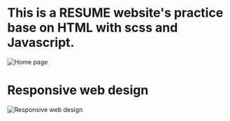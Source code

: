 <h1>This is a RESUME website's practice base on HTML with scss and Javascript.</h1>


![Home page](https://user-images.githubusercontent.com/80557471/184745810-93c9c918-327c-4bc0-afd5-fbbe2f3c7d2b.jpg)




<h1>Responsive web design</h1>


![Responsive web design](https://user-images.githubusercontent.com/80557471/184746064-ae920ab2-b09d-45d1-92ea-c7a1c2afbcd6.jpg)
